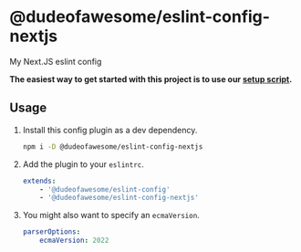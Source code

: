 # @dudeofawesome/eslint-config-nextjs

My Next.JS eslint config

**The easiest way to get started with this project is to use our [setup script](https://www.npmjs.com/package/@dudeofawesome/create-configs).**

## Usage

1. Install this config plugin as a dev dependency.

    ```sh
    npm i -D @dudeofawesome/eslint-config-nextjs
    ```

1. Add the plugin to your `eslintrc`.

    ```yaml
    extends:
        - '@dudeofawesome/eslint-config'
        - '@dudeofawesome/eslint-config-nextjs'
    ```

1. You might also want to specify an `ecmaVersion`.

    ```yaml
    parserOptions:
        ecmaVersion: 2022
    ```
